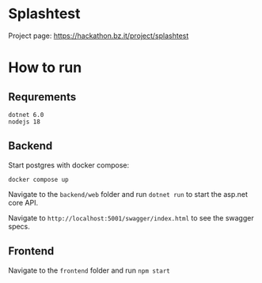 # Splashtest

Project page: https://hackathon.bz.it/project/splashtest


# How to run

## Requrements

```
dotnet 6.0
nodejs 18
```

## Backend

Start postgres with docker compose:

`docker compose up`

Navigate to the `backend/web` folder and run `dotnet run` to start the asp.net core API.

Navigate to `http://localhost:5001/swagger/index.html` to see the swagger specs.

## Frontend

Navigate to the `frontend` folder and run `npm start`